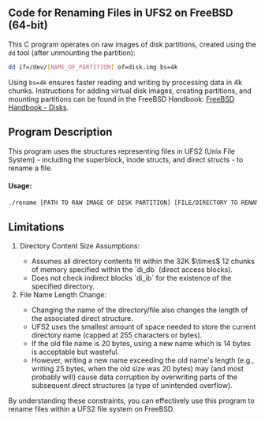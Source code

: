 ## Code for Renaming Files in UFS2 on FreeBSD (64-bit)
This C program operates on raw images of disk partitions, created using the `dd` tool (after unmounting the partition):
```sh
dd if=/dev/[NAME_OF_PARTITION] of=disk.img bs=4k
```
Using `bs=4k` ensures faster reading and writing by processing data in 4k chunks. Instructions for adding virtual disk images, creating partitions, and mounting partitions can be found in the FreeBSD Handbook: <a href="https://docs.freebsd.org/en/books/handbook/disks/">FreeBSD Handbook - Disks</a>.

## Program Description
This program uses the structures representing files in UFS2 (Unix File System) - including the superblock, inode structs, and direct structs - to rename a file.

#### Usage: 
```sh
./rename [PATH TO RAW IMAGE OF DISK PARTITION] [FILE/DIRECTORY TO RENAME] [NEW NAME]
```
## Limitations
<ol>
  <li>Directory Content Size Assumptions:</li>
  <ul>
    <li>Assumes all directory contents fit within the 32K $\times$ 12 chunks of memory specified within the `di_db` (direct access blocks).</li>
    <li>Does not check indirect blocks `di_ib` for the existence of the specified directory.</li>
  </ul>
  <li>File Name Length Change:</li>
  <ul>
    <li>Changing the name of the directory/file also changes the length of the associated direct structure.</li>
    <li>UFS2 uses the smallest amount of space needed to store the current directory name (capped at 255 characters or bytes).</li>
    <li>If the old file name is 20 bytes, using a new name which is 14 bytes is acceptable but wasteful.</li>
    <li>However, writing a new name exceeding the old name's length (e.g., writing 25 bytes, when the old size was 20 bytes) may (and most probably will) cause data corruption by overwriting parts of the subsequent direct structures (a type of unintended overflow).</li>
  </ul>
</ol>

By understanding these constraints, you can effectively use this program to rename files within a UFS2 file system on FreeBSD.
